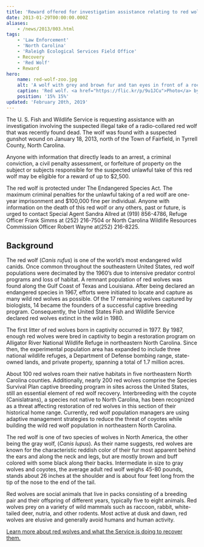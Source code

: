 ```yaml
---
title: 'Reward offered for investigation assistance relating to red wolf death'
date: 2013-01-29T00:00:00.000Z
aliases:
    - /news/2013/003.html
tags:
    - 'Law Enforcement'
    - 'North Carolina'
    - 'Raleigh Ecological Services Field Office'
    - Recovery
    - 'Red Wolf'
    - Reward
hero:
    name: red-wolf-zoo.jpg
    alt: 'A wolf with grey and brown fur and tan eyes in front of a rock wall.'
    caption: 'Red wolf. <a href="https://flic.kr/p/9u1JCu">Photo</a> by <a href="https://www.flickr.com/photos/ucumari/">Valerie</a>, <a href="https://creativecommons.org/licenses/by-nc-nd/2.0/">CC BY-NC-ND 2.0</a>.'
    position: '15% 15%'
updated: 'February 20th, 2019'
---
```


The U. S. Fish and Wildlife Service is requesting assistance with an investigation involving the suspected illegal take of a radio-collared red wolf that was recently found dead. The wolf was found with a suspected gunshot wound on January 18, 2013, north of the Town of Fairfield, in Tyrrell County, North Carolina.

Anyone with information that directly leads to an arrest, a criminal conviction, a civil penalty assessment, or forfeiture of property on the subject or subjects responsible for the suspected unlawful take of this red wolf may be eligible for a reward of up to $2,500.

The red wolf is protected under The Endangered Species Act. The maximum criminal penalties for the unlawful taking of a red wolf are one-year imprisonment and $100,000 fine per individual. Anyone with information on the death of this red wolf or any others, past or future, is urged to contact Special Agent Sandra Allred at (919) 856-4786, Refuge Officer Frank Simms at (252) 216-7504 or North Carolina Wildlife Resources Commission Officer Robert Wayne at(252) 216-8225.

## Background

The red wolf (*Canis rufus*) is one of the world’s most endangered wild canids. Once common throughout the southeastern United States, red wolf populations were decimated by the 1960’s due to intensive predator control programs and loss of habitat. A remnant population of red wolves was found along the Gulf Coast of Texas and Louisiana. After being declared an endangered species in 1967, efforts were initiated to locate and capture as many wild red wolves as possible. Of the 17 remaining wolves captured by biologists, 14 became the founders of a successful captive breeding program. Consequently, the United States Fish and Wildlife Service declared red wolves extinct in the wild in 1980.

The first litter of red wolves born in captivity occurred in 1977. By 1987, enough red wolves were bred in captivity to begin a restoration program on Alligator River National Wildlife Refuge in northeastern North Carolina. Since then, the experimental population area has expanded to include three national wildlife refuges, a Department of Defense bombing range, state-owned lands, and private property, spanning a total of 1.7 million acres.

About 100 red wolves roam their native habitats in five northeastern North Carolina counties. Additionally, nearly 200 red wolves comprise the Species Survival Plan captive breeding program in sites across the United States, still an essential element of red wolf recovery. Interbreeding with the coyote (Canislatrans), a species not native to North Carolina, has been recognized as a threat affecting restoration of red wolves in this section of their historical home range. Currently, red wolf population managers are using adaptive management strategies to reduce the threat of coyotes while building the wild red wolf population in northeastern North Carolina.

The red wolf is one of two species of wolves in North America, the other being the gray wolf, (*Canis lupus*). As their name suggests, red wolves are known for the characteristic reddish color of their fur most apparent behind the ears and along the neck and legs, but are mostly brown and buff colored with some black along their backs. Intermediate in size to gray wolves and coyotes, the average adult red wolf weighs 45-80 pounds, stands about 26 inches at the shoulder and is about four feet long from the tip of the nose to the end of the tail.

Red wolves are social animals that live in packs consisting of a breeding pair and their offspring of different years, typically five to eight animals. Red wolves prey on a variety of wild mammals such as raccoon, rabbit, white-tailed deer, nutria, and other rodents. Most active at dusk and dawn, red wolves are elusive and generally avoid humans and human activity.

[Learn more about red wolves and what the Service is doing to recover them.](/wildlife/mammals/red-wolf)
